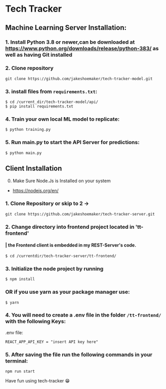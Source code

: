# Tech Tracker

## Machine Learning Server Installation:

### 1. Install Python 3.8 or newer,can be downloaded at https://www.python.org/downloads/release/python-383/ as well as having Git installed
### 2. Clone repository
```
git clone https://github.com/jakeshoemaker/tech-tracker-model.git
```
### 3. install files from `requirements.txt`:
``` 
$ cd /current_dir/tech-tracker-model/api/
$ pip install requirements.txt
```
### 4. Train your own local ML model to replicate: 
```
$ python training.py
```
### 5. Run main.py to start the API Server for predictions:
```
$ python main.py
```

## Client Installation

0. Make Sure Node.Js is Installed on your system 
- https://nodejs.org/en/

### 1. Clone Repository or skip to 2 ->
```
git clone https://github.com/jakeshoemaker/tech-tracker-server.git
```
### 2. Change directory into frontend project located in 'tt-frontend'
#### | the Frontend client is embedded in my REST-Server's code. 
```
$ cd /currentdir/tech-tracker-server/tt-frontend/
```
### 3. Initialize the node project by running 
```
$ npm install 
```
### OR if you use yarn as your package manager use:
```
$ yarn
```

### 4. You will need to create a .env file in the folder `/tt-frontend/` with the following Keys:

.env file:
```
REACT_APP_API_KEY = "insert API key here"
```
### 5. After saving the file run the following commands in your terminal:
```
npm run start
```

Have fun using tech-tracker :grin:
